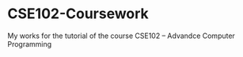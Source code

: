 # CSE102-Coursework
 My works for the tutorial of the course CSE102 – Advandce Computer Programming
